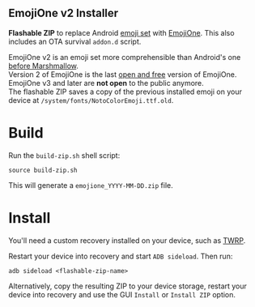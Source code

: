 EmojiOne v2 Installer
---

**Flashable ZIP** to replace Android [emoji set](https://www.google.com/get/noto/help/emoji/) with [EmojiOne](https://www.emojione.com/emoji/v2). This also includes an OTA survival `addon.d` script.

EmojiOne v2 is an emoji set more comprehensible than Android's one [before Marshmallow](http://blog.emojipedia.org/android-6-0-1-emoji-changelog/).  
Version 2 of EmojiOne is the last [open and free](https://github.com/Ranks/emojione/blob/2.2.7/LICENSE.md) version of EmojiOne. EmojiOne v3 and later are **not open** to the public anymore.  
The flashable ZIP saves a copy of the previous installed emoji on your device at `/system/fonts/NotoColorEmoji.ttf.old`.


Build
===

Run the `build-zip.sh` shell script:
```
source build-zip.sh
```

This will generate a `emojione_YYYY-MM-DD.zip` file.


Install
===

You'll need a custom recovery installed on your device, such as [TWRP](https://twrp.me/).

Restart your device into recovery and start `ADB sideload`. Then run:
```
adb sideload <flashable-zip-name>
```

Alternatively, copy the resulting ZIP to your device storage, restart your device into recovery and use the GUI `Install` or `Install ZIP` option.
